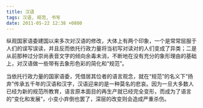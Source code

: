 ```yaml
---
title: 汉语
tags: 汉语, 规范, 书写
date: 2011-05-22 12:38 +0800
---
```



纵观国家语委建国以来多次对汉语的修改，大体上有两个印象，一个是常常屈服于人们的误写误读，并且反而依托行政力量将当初写对读对的人们变成了异类；二是从前那种过分崇尚表音文字的倾向余毒未消，不断地在没有充分的象形理由的基础上，对汉语做一些带有去象形色彩的简化和“规范”。

当依托行政力量的国家语委，凭借居其位者的语言观念，就在“规范”的名义下“扬弃”传承五千年的汉语和汉字，汉语迎来的是一种莫名的悲哀。因为一旦大多数人已经为新的规范所教育，语言原本面目的再生产就已经完全变形，而成为了语言的“变化和发展”，小变小弃倒也罢了，深层的改变则会造成严重杀伤。


